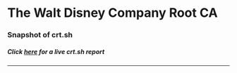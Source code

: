 # The Walt Disney Company Root CA
### Snapshot of crt.sh
##### Click [here](https://crt.sh/?q=612490837F2E7B61B99E9425AA932D0F165C656BE8446BFBA732E99D81C49289) for a live crt.sh report

---
